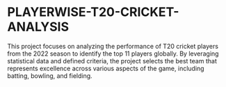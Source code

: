 # PLAYERWISE-T20-CRICKET-ANALYSIS
This project focuses on analyzing the performance of T20 cricket players from the 2022 season to identify the top 11 players globally. By leveraging statistical data and defined criteria, the project selects the best team that represents excellence across various aspects of the game, including batting, bowling, and fielding.
